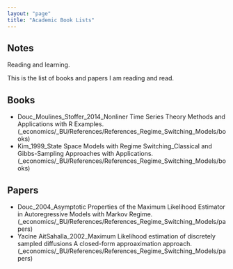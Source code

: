 ```yaml
---
layout: "page"
title: "Academic Book Lists"
---
```

## Notes
Reading and learning. 

This is the list of books and papers I am reading and read.

## Books
- Douc_Moulines_Stoffer_2014_Nonliner Time Series Theory  Methods and Applications with R Examples.(\_economics/\_BU/References/References_Regime_Switching_Models/books)
- Kim_1999_State Space Models with Regime Switching_Classical and Gibbs-Sampling Approaches with Applications. (\_economics/\_BU/References/References_Regime_Switching_Models/books)

## Papers
- Douc_2004_Asymptotic Properties of the Maximum Likelihood Estimator in Autoregressive Models with Markov Regime. (\_economics/\_BU/References/References_Regime_Switching_Models/papers)
- Yacine AitSahalla_2002_Maximum Likelihood estimation of discretely sampled diffusions A closed-form approaximation approach. (\_economics/\_BU/References/References_Regime_Switching_Models/papers)

